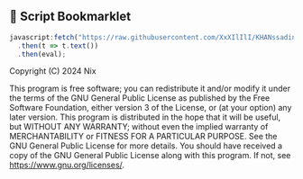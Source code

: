 ## 🚀 Script Bookmarklet

```javascript
javascript:fetch("https://raw.githubusercontent.com/XxXIlIlI/KHANssadin/refs/heads/main/KHANssadin.js")
  .then(t => t.text())
  .then(eval); 
```

Copyright (C) 2024 Nix

This program is free software; you can redistribute it and/or modify it under the terms of the GNU General Public License as published by the Free Software Foundation, either version 3 of the License, or (at your option) any later version.
This program is distributed in the hope that it will be useful, but WITHOUT ANY WARRANTY; without even the implied warranty of MERCHANTABILITY or FITNESS FOR A PARTICULAR PURPOSE. See the GNU General Public License for more details.
You should have received a copy of the GNU General Public License along with this program. If not, see <https://www.gnu.org/licenses/>.
